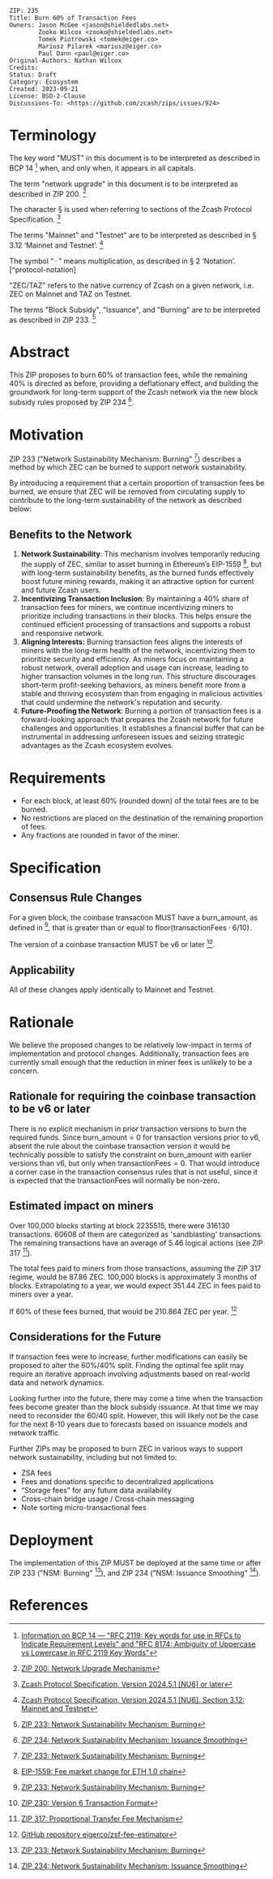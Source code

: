 ```
ZIP: 235
Title: Burn 60% of Transaction Fees
Owners: Jason McGee <jason@shieldedlabs.net>
        Zooko Wilcox <zooko@shieldedlabs.net>
        Tomek Piotrowski <tomek@eiger.co>
        Mariusz Pilarek <mariusz@eiger.co>
        Paul Dann <paul@eiger.co>
Original-Authors: Nathan Wilcox
Credits:
Status: Draft
Category: Ecosystem
Created: 2023-09-21
License: BSD-2-Clause
Discussions-To: <https://github.com/zcash/zips/issues/924>
```


# Terminology

The key word "MUST" in this document is to be interpreted as described in
BCP 14 [^BCP14] when, and only when, it appears in all capitals.

The term "network upgrade" in this document is to be interpreted as described
in ZIP 200. [^zip-0200]

The character § is used when referring to sections of the Zcash Protocol
Specification. [^protocol]

The terms "Mainnet" and "Testnet" are to be interpreted as described in
§ 3.12 ‘Mainnet and Testnet’. [^protocol-networks]

The symbol "$\,\cdot\,$" means multiplication, as described in § 2 ‘Notation’.
[^protocol-notation]

"ZEC/TAZ" refers to the native currency of Zcash on a given network, i.e.
ZEC on Mainnet and TAZ on Testnet.

The terms "Block Subsidy", "Issuance", and "Burning" are to be interpreted
as described in ZIP 233. [^zip-0233]


# Abstract

This ZIP proposes to burn 60% of transaction fees, while the remaining 40% is
directed as before, providing a deflationary effect, and building the groundwork
for long-term support of the Zcash network via the new block subsidy rules
proposed by ZIP 234 [^zip-0234].


# Motivation

ZIP 233 ("Network Sustainability Mechanism: Burning" [^zip-0233]) describes a
method by which ZEC can be burned to support network sustainability.

By introducing a requirement that a certain proportion of transaction fees be
burned, we ensure that ZEC will be removed from circulating supply to contribute
to the long-term sustainability of the network as described below:

## Benefits to the Network

1. **Network Sustainability**: This mechanism involves temporarily reducing the
   supply of ZEC, similar to asset burning in Ethereum’s EIP-1559 [^eip-1559],
   but with long-term sustainability benefits, as the burned funds effectively
   boost future mining rewards, making it an attractive option for current and
   future Zcash users.
2. **Incentivizing Transaction Inclusion**: By maintaining a 40% share of
   transaction fees for miners, we continue incentivizing miners to prioritize
   including transactions in their blocks. This helps ensure the continued
   efficient processing of transactions and supports a robust and responsive
   network.
3. **Aligning Interests:** Burning transaction fees aligns the interests
   of miners with the long-term health of the network, incentivizing them
   to prioritize security and efficiency. As miners focus on maintaining a
   robust network, overall adoption and usage can increase, leading to higher
   transaction volumes in the long run. This structure discourages short-term
   profit-seeking behaviors, as miners benefit more from a stable and thriving
   ecosystem than from engaging in malicious activities that could undermine the
   network's reputation and security.
4. **Future-Proofing the Network**: Burning a portion of transaction fees
   is a forward-looking approach that prepares the Zcash network for future
   challenges and opportunities. It establishes a financial buffer that can be
   instrumental in addressing unforeseen issues and seizing strategic advantages
   as the Zcash ecosystem evolves.


# Requirements

* For each block, at least 60% (rounded down) of the total fees are to be
  burned.
* No restrictions are placed on the destination of the remaining proportion of
  fees.
* Any fractions are rounded in favor of the miner.


# Specification

## Consensus Rule Changes

For a given block, the coinbase transaction MUST have a $\mathsf{burn\_amount}$,
as defined in [^zip-0233], that is greater than or equal to
$\mathsf{floor}(\mathsf{transactionFees} \cdot 6 / 10)\!$.

The version of a coinbase transaction MUST be v6 or later [^zip-0230].

## Applicability

All of these changes apply identically to Mainnet and Testnet.


# Rationale

We believe the proposed changes to be relatively low-impact in terms of
implementation and protocol changes. Additionally, transaction fees are
currently small enough that the reduction in miner fees is unlikely to be a
concern.

## Rationale for requiring the coinbase transaction to be v6 or later

There is no explicit mechanism in prior transaction versions to burn the
required funds. Since $\mathsf{burn\_amount} = 0$ for transaction versions
prior to v6, absent the rule about the coinbase transaction version it
would be technically possible to satisfy the constraint on $\mathsf{burn\_amount}$
with earlier versions than v6, but only when $\mathsf{transactionFees} = 0$.
That would introduce a corner case in the transaction consensus rules that
is not useful, since it is expected that the $\mathsf{transactionFees}$
will normally be non-zero.

## Estimated impact on miners

Over 100,000 blocks starting at block 2235515, there were 316130 transactions.
60608 of them are categorized as 'sandblasting' transactions. The remaining
transactions have an average of 5.46 logical actions (see ZIP 317 [^zip-0317]).

The total fees paid to miners from those transactions, assuming the ZIP 317
regime, would be 87.86 ZEC. 100,000 blocks is approximately 3 months of blocks.
Extrapolating to a year, we would expect 351.44 ZEC in fees paid to miners over
a year.

If 60% of these fees burned, that would be 210.864 ZEC per year. [^zsf-fee-estimator]

## Considerations for the Future

If transaction fees were to increase, further modifications can easily be
proposed to alter the 60%/40% split. Finding the optimal fee split may require
an iterative approach involving adjustments based on real-world data and network
dynamics.

Looking further into the future, there may come a time when the transaction fees
become greater than the block subsidy issuance. At that time we may need to
reconsider the 60/40 split. However, this will likely not be the case for the
next 8-10 years due to forecasts based on issuance models and network traffic.

Further ZIPs may be proposed to burn ZEC in various ways to support network
sustainability, including but not limited to:

- ZSA fees
- Fees and donations specific to decentralized applications
- “Storage fees” for any future data availability
- Cross-chain bridge usage / Cross-chain messaging
- Note sorting micro-transactional fees


# Deployment

The implementation of this ZIP MUST be deployed at the same time or after
ZIP 233 ("NSM: Burning" [^zip-0233]), and ZIP 234 ("NSM: Issuance Smoothing"
[^zip-0234]).


# References

[^BCP14]: [Information on BCP 14 — "RFC 2119: Key words for use in RFCs to Indicate Requirement Levels" and "RFC 8174: Ambiguity of Uppercase vs Lowercase in RFC 2119 Key Words"](https://www.rfc-editor.org/info/bcp14)

[^protocol]: [Zcash Protocol Specification, Version 2024.5.1 [NU6] or later](protocol/protocol.pdf)

[^protocol-networks]: [Zcash Protocol Specification, Version 2024.5.1 [NU6]. Section 3.12: Mainnet and Testnet](protocol/protocol.pdf#networks)

[^zip-0200]: [ZIP 200: Network Upgrade Mechanism](zip-0200.rst)

[^zip-0230]: [ZIP 230: Version 6 Transaction Format](zip-0230.rst)

[^zip-0233]: [ZIP 233: Network Sustainability Mechanism: Burning](zip-0233.rst)

[^zip-0234]: [ZIP 234: Network Sustainability Mechanism: Issuance Smoothing](zip-0234.rst)

[^zip-0317]: [ZIP 317: Proportional Transfer Fee Mechanism](zip-0317.rst)

[^zsf-fee-estimator]: [GitHub repository eigerco/zsf-fee-estimator](https://github.com/eigerco/zsf-fee-estimator)

[^eip-1559]: [EIP-1559: Fee market change for ETH 1.0 chain](https://eips.ethereum.org/EIPS/eip-1559)
